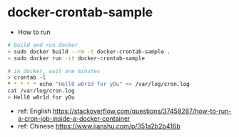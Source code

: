 # docker-crontab-sample
- How to run
```sh
# build and run docker
> sudo docker build --rm -t docker-crontab-sample .
> sudo docker run -it docker-crontab-sample

# in docker, wait one minutes
> crontab -l   
* * * * * echo "Hell0 w0r1d for yOu" >> /var/log/cron.log
cat /var/log/cron.log 
> Hell0 w0r1d for yOu 

```


- ref: English https://stackoverflow.com/questions/37458287/how-to-run-a-cron-job-inside-a-docker-container
- ref: Chinese https://www.jianshu.com/p/351a2b2b416b
